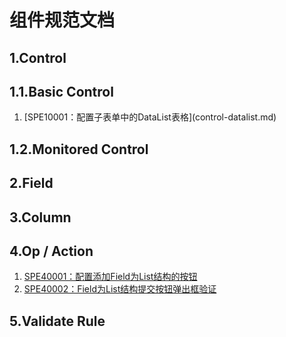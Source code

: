 # 组件规范文档

## 1.Control

## 1.1.Basic Control

1. \[SPE10001：配置子表单中的DataList表格\]\(control-datalist.md\)

## 1.2.Monitored Control

## 2.Field

## 3.Column

## 4.Op / Action

1. [SPE40001：配置添加Field为List结构的按钮](op-fieldlist.md)
2. [SPE40002：Field为List结构提交按钮弹出框验证](op-fieldlistvalidate.md)

## 5.Validate Rule




